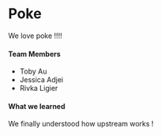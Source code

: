 # Poke
We love poke !!!! 


#### Team Members 
- Toby Au
- Jessica Adjei 
- Rivka Ligier

#### What we learned 
We finally understood how upstream works ! 
